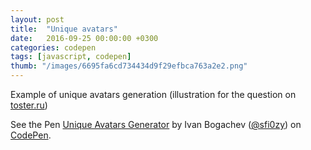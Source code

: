 ```yaml
---
layout: post
title:  "Unique avatars"
date:   2016-09-25 00:00:00 +0300
categories: codepen
tags: [javascript, codepen]
thumb: "/images/6695fa6cd734434d9f29efbca763a2e2.png"
---
```


Example of unique avatars generation (illustration for the question on [toster.ru][question-on-toster])

<p data-height="414" data-theme-id="light" data-slug-hash="kkBAjd" data-default-tab="result" data-user="sfi0zy" data-embed-version="2" class="codepen">See the Pen <a href="http://codepen.io/sfi0zy/pen/kkBAjd/">Unique Avatars Generator</a> by Ivan Bogachev (<a href="http://codepen.io/sfi0zy">@sfi0zy</a>) on <a href="http://codepen.io">CodePen</a>.</p>
<script async src="//assets.codepen.io/assets/embed/ei.js"></script>

[demo-on-codepen]: https://codepen.io/sfi0zy/pen/kkBAjd
[question-on-toster]: https://toster.ru/q/356711
